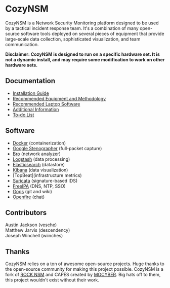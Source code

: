 # CozyNSM

CozyNSM is a Network Security Monitoring platform designed to be used by a tactical incident response team. It's a combination of many open-source software tools deployed on several pieces of equipment that provide large-scale data collection, sophisticated visualization, and team communication.

**Disclaimer: CozyNSM is designed to run on a specific hardware set. It is not a dynamic install, and may require some modification to work on other hardware sets.**

## Documentation

* [Installation Guide](docs/INSTALL.md)
* [Recommended Equipment and Methodology](docs/EQUIPMENT.md)
* [Recommended Laptop Software](docs/LAPTOP.md)
* [Additional Information](docs/INFO.md)
* [To-do List](docs/TODO.md)

## Software
* [Docker](https://www.docker.com/) (containerization)
* [Google Stenographer](https://github.com/google/stenographer) (full-packet capture)
* [Bro](https://github.com/bro/bro) (network analyzer)
* [Logstash](https://github.com/elastic/logstash) (data processing)
* [Elasticsearch](https://github.com/elastic/elasticsearch) (datastore)
* [Kibana](https://github.com/elastic/kibana) (data visualization)
* [TopBeat](infrastructure metrics)
* [Suricata](https://suricata-ids.org/) (signature-based IDS)
* [FreeIPA](https://www.freeipa.org/page/Main_Page) (DNS, NTP, SSO)
* [Gogs](https://github.com/gogits/gogs) (git and wiki)
* [Openfire](http://www.igniterealtime.org/projects/openfire/) (chat)

## Contributors

Austin Jackson (vesche)  
Matthew Jarvis (descendency)  
Joseph Winchell (wiinches)

## Thanks

CozyNSM relies on a ton of awesome open-source projects. Huge thanks to the open-source community for making this project possible. CozyNSM is a fork of [ROCK NSM](http://rocknsm.io) and CAPES created by [MOCYBER](https://github.com/CyberAnalyticDevTeam). Big hats off to them, this project wouldn't exist without their work.